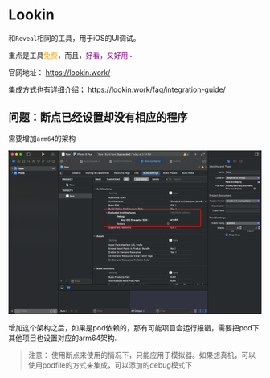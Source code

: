 # Lookin

和`Reveal`相同的工具，用于iOS的UI调试。

重点是工具<span style="color:orange;">免费</span>，而且，<span style="color:purple;">好看，又好用~</span>

官网地址：
https://lookin.work/

集成方式也有详细介绍；
https://lookin.work/faq/integration-guide/

## 问题：断点已经设置却没有相应的程序

需要增加`arm64`的架构

<img src="./image/lookin.png" >

增加这个架构之后，如果是pod依赖的，那有可能项目会运行报错，需要把pod下其他项目也设置对应的arm64架构.

> 注意：
> 使用断点来使用的情况下，只能应用于模拟器。如果想真机，可以使用podfile的方式来集成，可以添加的debug模式下